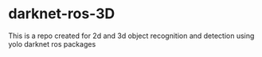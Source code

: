 # darknet-ros-3D
This is a repo created for 2d and 3d object recognition and detection using yolo darknet ros packages 
